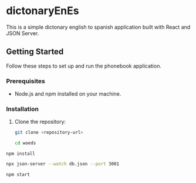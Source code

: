 

# dictonaryEnEs


This is a simple dictonary english to spanish application built with React and JSON Server.

## Getting Started

Follow these steps to set up and run the phonebook application.

### Prerequisites

- Node.js and npm installed on your machine.

### Installation

1. Clone the repository:

   ```bash
   git clone <repository-url>

   ```

    ```bash
   cd woeds

```
npm install
```

 ```bash
npx json-server --watch db.json --port 3001
```
 ```bash
npm start
```
